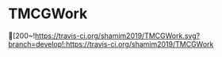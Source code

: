 # TMCGWork
[200~!https://travis-ci.org/shamim2019/TMCGWork.svg?branch=develop!:https://travis-ci.org/shamim2019/TMCGWork
